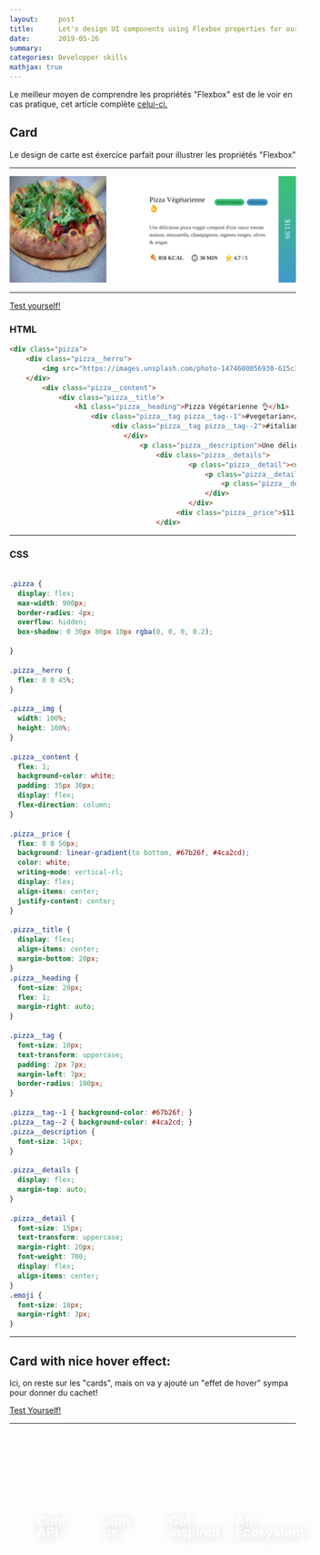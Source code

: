 ```yaml
---
layout:     post
title:      Let's design UI components using Flexbox properties for our web application!Part II
date:       2019-05-26
summary:    
categories: Developper skills
mathjax: true
---
```


Le meilleur moyen de comprendre les propriétés "Flexbox" est de le voir en cas pratique, cet article complète [celui-ci.](https://rajohnson-andry.tk/developper/skills/2019/05/08/composants-design/)


## Card 

Le design de carte est éxercice parfait pour illustrer les propriétés "Flexbox"

---

![pizza](/images/pizza.png)

---

[Test yourself!](https://codepen.io/andryjohn/pen/XwqBOZ)

### HTML

```html
<div class="pizza">
 	<div class="pizza__herro">
   		<img src="https://images.unsplash.com/photo-1474600056930-615c3d706456?ixlib=rb-1.2.1&auto=format&fit=crop&w=1052&q=80" alt="pizza" class="pizza__img">
 	</div>
 		<div class="pizza__content">
    		<div class="pizza__title">
      			<h1 class="pizza__heading">Pizza Végétarienne 👌</h1>
      				<div class="pizza__tag pizza__tag--1">#vegetarian</div>
     					 <div class="pizza__tag pizza__tag--2">#italian</div>
    				 		</div>
    							<p class="pizza__description">Une délicieuse pizza veggie composé d'une sauce tomate maison, mozzarella, champignons, oignons rouges, olives & origan </p>
   					 				<div class="pizza__details">
											<p class="pizza__detail"><span class="emoji">🍕</span>850 kcal</p>
												<p class="pizza__detail"><span class="emoji">⏱</span>30 min</p>
									 				<p class="pizza__detail"><span class="emoji">⭐</span>4.7 / 5</p>
   									  			</div>
 								  			</div>
 							  			 <div class="pizza__price">$11.99</div>
						   			</div>
```

---

### CSS

```css

.pizza {
  display: flex;
  max-width: 900px;
  border-radius: 4px;
  overflow: hidden;
  box-shadow: 0 30px 80px 10px rgba(0, 0, 0, 0.2);
  
}

.pizza__herro {
  flex: 0 0 45%;
}

.pizza__img {
  width: 100%;
  height: 100%;
}

.pizza__content {
  flex: 1;
  background-color: white;
  padding: 35px 30px;
  display: flex;
  flex-direction: column;
}

.pizza__price {
  flex: 0 0 50px;
  background: linear-gradient(to bottom, #67b26f, #4ca2cd);
  color: white;
  writing-mode: vertical-rl;
  display: flex;
  align-items: center;
  justify-content: center;
}

.pizza__title {
  display: flex;
  align-items: center;
  margin-bottom: 20px;
}
.pizza__heading {
  font-size: 20px;
  flex: 1;
  margin-right: auto;
}

.pizza__tag {
  font-size: 10px;
  text-transform: uppercase;
  padding: 2px 7px;
  margin-left: 7px;
  border-radius: 100px;
}

.pizza__tag--1 { background-color: #67b26f; }
.pizza__tag--2 { background-color: #4ca2cd; }
.pizza__description {
  font-size: 14px;
}

.pizza__details {
  display: flex;
  margin-top: auto;
}

.pizza__detail {
  font-size: 15px;
  text-transform: uppercase;
  margin-right: 20px;
  font-weight: 700;
  display: flex;
  align-items: center;
}
.emoji {
  font-size: 18px;
  margin-right: 3px;
}

```

---

## Card with nice hover effect: 

Ici, on reste sur les "cards", mais on va y ajouté un "effet de hover" sympa pour donner du cachet!


<a href="https://codepen.io/andryjohn/pen/QREPVe">Test Yourself!</a>

---

<div class="hero-section">
  <div class="card-grid">
    <a class="card" href="#">
      <div class="card__background" style="background-image: url(https://images.unsplash.com/photo-1556742502-ec7c0e9f34b1?ixlib=rb-1.2.1&ixid=eyJhcHBfaWQiOjEyMDd9&auto=format&fit=crop&w=334&q=80)"></div>
      <div class="card__content">
        <p class="card__category">Stripe</p>
        <h3 class="card__heading">Cool API</h3>
      </div>
    </a>
    <a class="card" href="#">
      <div class="card__background" style="background-image: url(https://images.unsplash.com/photo-1531746790731-6c087fecd65a?ixlib=rb-1.2.1&ixid=eyJhcHBfaWQiOjEyMDd9&auto=format&fit=crop&w=995&q=80)"></div>
      <div class="card__content">
        <p class="card__category">Machine</p>
        <h3 class="card__heading">Join us</h3>
      </div>
    </a>
    <a class="card" href="#">
      <div class="card__background" style="background-image: url(https://images.unsplash.com/photo-1516638022313-53fa45a84c7f?ixlib=rb-1.2.1&ixid=eyJhcHBfaWQiOjEyMDd9&auto=format&fit=crop&w=1050&q=80)"></div>
      <div class="card__content">
        <p class="card__category">Design</p>
        <h3 class="card__heading">Get inspired</h3>
      </div>
    <a class="card" href="#">
      <div class="card__background" style="background-image: url(https://images.unsplash.com/photo-1491933382434-500287f9b54b?ixlib=rb-1.2.1&ixid=eyJhcHBfaWQiOjEyMDd9&auto=format&fit=crop&w=1900&q=80)"></div>
      <div class="card__content">
        <p class="card__category">Apple</p>
        <h3 class="card__heading">An Ecosystem</h3>
      </div>
    </a>
  <div>
</div>


<style>
.hero-section{
  align-items: flex-start;
  display: flex;
  min-height: 100%;
  justify-content: center;
  padding: 64px 24px;
}

.card-grid{
  display: grid;
  grid-template-columns: repeat(1, 1fr);
  grid-column-gap: 10px;
  grid-row-gap: 10px;
  max-width: 900px;
  width: 100%;
  border-radius: 20px;
}

@media(min-width: 540px){
  .card-grid{
    grid-template-columns: repeat(2, 1fr); 
  }
}

@media(min-width: 960px){
  .card-grid{
    grid-template-columns: repeat(4, 1fr); 
  }
}

.card{
  list-style: none;
  position: relative;
  border-radius: 15px;
}

.card:before{
  content: '';
  display: block;
  padding-bottom: 150%;
  width: 100%;
}

.card__background{
  background-size: cover;
  background-position: center;
  border-radius: 24px;
  bottom: 0;
  filter: brightness(0.75) saturate(1.2) contrast(0.85);
  left: 0;
  position: absolute;
  right: 0;
  top: 0;
  transform-origin: center;
  trsnsform: scale(1) translateZ(0);
  transition: 
    filter 200ms linear,
    transform 200ms linear;
}

.card:hover .card__background{
  transform: scale(1.05) translateZ(0);
}

.card-grid:hover > .card:not(:hover) .card__background{
  filter: brightness(0.5) saturate(0) contrast(1.2) blur(20px);
}

.card__content{
  left: 0;
  padding: 24px;
  position: absolute;
  top: 0;
}

.card__category{
  color:white;
  font-size: 0.8rem;
  margin-bottom: 8px;
  text-transform: uppercase;
}

.card__heading{
  color: white;
  font-size: 1.4rem;
  text-shadow: 2px 2px 20px rgba(0,0,0,0.2);
  line-height: 0.9;
  word-spacing: 100vw;
}
</style>


